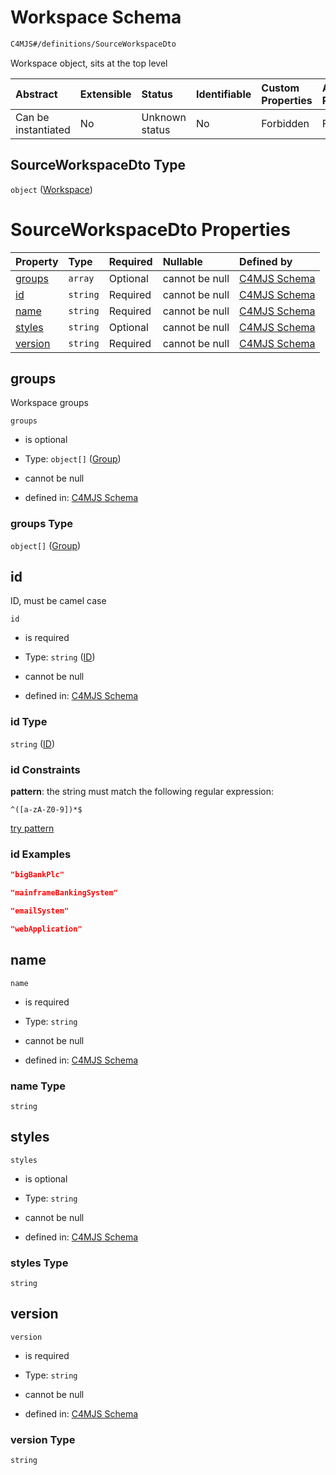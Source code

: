 # Workspace Schema

```txt
C4MJS#/definitions/SourceWorkspaceDto
```

Workspace object, sits at the top level

| Abstract            | Extensible | Status         | Identifiable | Custom Properties | Additional Properties | Access Restrictions | Defined In                                                                            |
| :------------------ | :--------- | :------------- | :----------- | :---------------- | :-------------------- | :------------------ | :------------------------------------------------------------------------------------ |
| Can be instantiated | No         | Unknown status | No           | Forbidden         | Forbidden             | none                | [source-workspace.schema.json\*](source-workspace.schema.json "open original schema") |

## SourceWorkspaceDto Type

`object` ([Workspace](source-workspace-definitions-workspace.md))

# SourceWorkspaceDto Properties

| Property            | Type     | Required | Nullable       | Defined by                                                                                                                              |
| :------------------ | :------- | :------- | :------------- | :-------------------------------------------------------------------------------------------------------------------------------------- |
| [groups](#groups)   | `array`  | Optional | cannot be null | [C4MJS Schema](source-workspace-definitions-workspace-properties-groups.md "C4MJS#/definitions/SourceWorkspaceDto/properties/groups")   |
| [id](#id)           | `string` | Required | cannot be null | [C4MJS Schema](source-workspace-definitions-workspace-properties-id.md "C4MJS#/definitions/SourceWorkspaceDto/properties/id")           |
| [name](#name)       | `string` | Required | cannot be null | [C4MJS Schema](source-workspace-definitions-workspace-properties-name.md "C4MJS#/definitions/SourceWorkspaceDto/properties/name")       |
| [styles](#styles)   | `string` | Optional | cannot be null | [C4MJS Schema](source-workspace-definitions-workspace-properties-styles.md "C4MJS#/definitions/SourceWorkspaceDto/properties/styles")   |
| [version](#version) | `string` | Required | cannot be null | [C4MJS Schema](source-workspace-definitions-workspace-properties-version.md "C4MJS#/definitions/SourceWorkspaceDto/properties/version") |

## groups

Workspace groups

`groups`

*   is optional

*   Type: `object[]` ([Group](source-workspace-definitions-group.md))

*   cannot be null

*   defined in: [C4MJS Schema](source-workspace-definitions-workspace-properties-groups.md "C4MJS#/definitions/SourceWorkspaceDto/properties/groups")

### groups Type

`object[]` ([Group](source-workspace-definitions-group.md))

## id

ID, must be camel case

`id`

*   is required

*   Type: `string` ([ID](source-workspace-definitions-workspace-properties-id.md))

*   cannot be null

*   defined in: [C4MJS Schema](source-workspace-definitions-workspace-properties-id.md "C4MJS#/definitions/SourceWorkspaceDto/properties/id")

### id Type

`string` ([ID](source-workspace-definitions-workspace-properties-id.md))

### id Constraints

**pattern**: the string must match the following regular expression:&#x20;

```regexp
^([a-zA-Z0-9])*$
```

[try pattern](https://regexr.com/?expression=%5E\(%5Ba-zA-Z0-9%5D\)*%24 "try regular expression with regexr.com")

### id Examples

```json
"bigBankPlc"
```

```json
"mainframeBankingSystem"
```

```json
"emailSystem"
```

```json
"webApplication"
```

## name



`name`

*   is required

*   Type: `string`

*   cannot be null

*   defined in: [C4MJS Schema](source-workspace-definitions-workspace-properties-name.md "C4MJS#/definitions/SourceWorkspaceDto/properties/name")

### name Type

`string`

## styles



`styles`

*   is optional

*   Type: `string`

*   cannot be null

*   defined in: [C4MJS Schema](source-workspace-definitions-workspace-properties-styles.md "C4MJS#/definitions/SourceWorkspaceDto/properties/styles")

### styles Type

`string`

## version



`version`

*   is required

*   Type: `string`

*   cannot be null

*   defined in: [C4MJS Schema](source-workspace-definitions-workspace-properties-version.md "C4MJS#/definitions/SourceWorkspaceDto/properties/version")

### version Type

`string`
